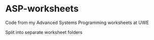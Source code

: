 # ASP-worksheets
Code from my Advanced Systems Programming worksheets at UWE

Split into separate worksheet folders